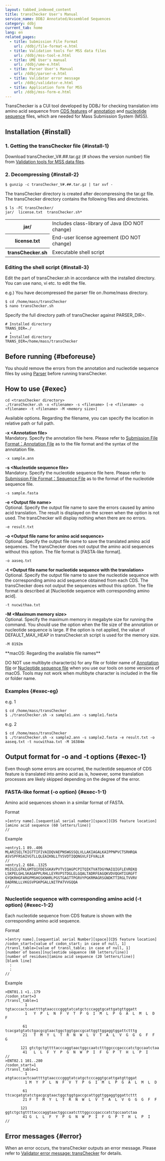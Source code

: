 ```yaml
---
layout: tabbed_indexed_content
title: transChecker User's Manual
service_name: DDBJ Annotated/Assembled Sequences
category: ddbj
current_tab: home
lang: en
related_pages:
  - title: Submission File Format
    url: /ddbj/file-format-e.html
  - title: Validation tools for MSS data files
    url: /ddbj/mss-tool-e.html
  - title: UME User's manual
    url: /ddbj/ume-e.html
  - title: Parser User's Manual
    url: /ddbj/parser-e.html
  - title: Validator error message
    url: /ddbj/validator-e.html
  - title: Application form for MSS
    url: /ddbj/mss-form-e.html
---
```


TransChecker is a CUI tool developed by DDBJ for checking translation into amino acid sequence from 
[CDS features](/ddbj/cds-e.html) of [annotation](/ddbj/file-format-e.html#annotation) and [nucleotide sequence](/ddbj/file-format-e.html#sequence) files, which are needed for Mass Submission System (MSS).

## Installation  {#install}

### 1. Getting the transChecker file   {#install-1}
Download transChecker_V#.##.tar.gz (# shows the version number) file from [Validation tools for MSS data files](/ddbj/mss-tool-e.html).

### 2. Decompressing   {#install-2}
```
$ gunzip -c transChecker_V#.##.tar.gz | tar xvf -
```

The transChecker directory is created after decompressing the tar.gz file. The transChecker directory contains the following files and directories.

```
$ ls -FC transChecker/
jar/  license.txt  transChecker.sh*
```

<table><tbody>
<tr>
	<th>jar/</th>
	<td>Includes class-library of Java (DO NOT change)</td>
</tr>
<tr>
	<th>license.txt</th>
	<td>End-user license agreement (DO NOT change)</td>
</tr>
<tr>
	<th>transChecker.sh</th>
	<td>Executable shell script</td>
</tr>
</tbody></table>

### Editing the shell script   {#install-3}
Edit the part of transChecker.sh in accordance with the installed directory. You can use nano, vi etc. to edit the file.

e.g.) You have decompressed the parser file on /home/mass directory.
```
$ cd /home/mass/transChecker
$ nano transChecker.sh
```
Specify the full directory path of transChecker against PARSER_DIR=.
```
# Installed directory
TRANS_DIR=./
  ↓
# Installed directory
TRANS_DIR=/home/mass/transChecker
```

## Before running   {#beforeuse}
You should remove the errors from the annotation and nucleotide sequence files by using [Parser](/ddbj/parser-e.html) before running transChecker.

## How to use  {#exec}
```
cd <transChecker directory>
./transChecker.sh -x <filename> -s <filename> [-e <filename> -o <filename> -t <filename> -M <memory size>]
```

Available options. Regarding the filename, you can specify the location in relative path or full path.

**-x \<Annotation file\>**    
Mandatory. Specify the annotation file here. Please refer to [Submission File Format：Annotation File](/ddbj/file-format-e.html#annotation) as to the file format and the syntax of the annotation file.
```
-x sample.ann
```
**-s \<Nucleotide sequence file\>**    
Mandatory. Specify the nucleotide sequence file here. Please refer to [Submission File Format：Sequence File](/ddbj/file-format-e.html#sequence) as to the format of the nucleotide sequence file.
```
-s sample.fasta
```
**-e \<Output file name\>**    
Optional. Specify the output file name to save the errors caused by amino acid translation. The result is displayed on the screen when the option is not used. The transChecker will display nothing when there are no errors.
```
-e result.txt
```
**-o \<Output file name for amino acid sequence\>**    
Optional. Specify the output file name to save the translated amino acid sequences. The transChecker does not output the amino acid sequences without this option. The file format is [FASTA-like format].
```
-o aaseq.txt
```
**-t \<Output file name for nucleotide sequence with the translation\>**    
Optional. Specify the output file name to save the nucleotide sequence with the corresponding amino acid sequence obtained from each CDS. The transChecker does not output the sequences without this option. The file format is described at [Nucleotide sequence with corresponding amino acid].
```
-t nucwithaa.txt
```
**-M \<Maximum memory size\>**    
Optional. Specify the maximum memory in megabyte size for running the command. You should use the option when the file size of the annotation or nucleotide sequence is large. If the option is not applied, the value of DEFAULT_MAX_HEAP in transChecker.sh script is used for the memory size.
```
-M 8192m
```

<div class="attention" markdown="1">
**macOS: Regarding the available file names**

DO NOT use multibyte character(s) for any file or folder name of [Annotation file](/ddbj/file-format-e.html#annotation) or [Nucleotide sequence file](/ddbj/file-format-e.html#sequence) when you use our tools on some versions of macOS. Tools may not work when multibyte character is included in the file or folder name.
</div>

### Examples  {#exec-eg}
e.g. 1
```
$ cd /home/mass/transChecker
$ ./transChecker.sh -x sample1.ann -s sample1.fasta
```
e.g. 2
```
$ cd /home/mass/transChecker
$ ./transChecker.sh -x sample2.ann -s sample2.fasta -e result.txt -o aaseq.txt -t nucwithaa.txt -M 16384m
```

## Output format for -o and -t options  {#exec-1}
Even though some errors are occurred, the nucleotide sequence of CDS feature is translated into amino acid as is, however, some translation processes are likely skipped depending on the degree of the error.

### FASTA-like format (-o option)  {#exec-1-1}
Amino acid sequences shown in a similar format of FASTA.

Format
```
>[entry name].[sequential serial number][space][CDS feature location]
[amino acid sequence (60 letters/line)]
//
```

Example
```
>entry1.1 89..406
MLARISELTKIGTTIFIVAIDQVAEPNSWGSSQLVLLAKIAGALKAIPPNPVCTSRHRQA
ASVSPFRSAIVGTLLQLEAIKNLLTVSVDTIQQNGVLFIFVALLR
//
>entry1.2 684..1325
MSIGILGTKLGMTQIFDESGKAVPVTVIQAGPCPITQIKTVATDGYNAIQIGFLEVREKQ
LSKPELGHLSKAGAPPLRHLLEYRVPSTDGLELGQALTADRFEAGQKVDVQGHTIGRGFT
GYQKRHGFARGPMSHGSKNHRLPGSTGAGTTPGRVYPGKRMAGRSGNDKTTIRGLTVVRV
DADRNLLLVKGSVPGKPGALLNITPATVVGQQA
//
```

### Nucleotide sequence with corresponding amino acid (-t option)  {#exec-1-2}
Each nucleotide sequence from CDS feature is shown with the corresponding amino acid sequence.

Format
```
>[entry name].[sequential serial Number][space][CDS feature location]
/codon_start=[value of codon_start; in case of null, 1]
/transl_table=[value of transl_table; in case of null, 1]
[number of bases][nucleotide sequence (60 letters/line)]
[number of residues][amino acid sequence (20 letters/line)]
[blank line]
  :
  :
//
```

Example
```
>ENT01.1 <1..179
/codon_start=3
/transl_table=1
         1 tgtacccactcaattttgtaaccccgggtatcatgctcccaggtgcattgatgttggatt
         1   Y  P  L  N  F  V  T  P  G  I  M  L  P  G  A  L  M  L  D  F

        61 tcacgatgtatctgacgcgtaactggctggtgaccgcattggttggaggtggattctttg
        21   T  M  Y  L  T  R  N  W  L  V  T  A  L  V  G  G  G  F  F  G

       121 gtctgctgttttacccaggtaactggccaatctttggcccgacccatctgccaatctaa
        41   L  L  F  Y  P  G  N  W  P  I  F  G  P  T  H  L  P  I  
//
>ENT02.1 101..280
/codon_start=1
/transl_table=1
         1 atgtacccactcaattttgtaaccccgggtatcatgctcccaggtgcattgatgttggat
         1 M  Y  P  L  N  F  V  T  P  G  I  M  L  P  G  A  L  M  L  D

        61 ttcacgatgtatctgacgcgtaactggctggtgaccgcattggttggaggtggattcttt
        21 F  T  M  Y  L  T  R  N  W  L  V  T  A  L  V  G  G  G  F  F

       121 ggtctgctgttttacccaggtaactggccaatctttggcccgacccatctgccaatctaa
        41 G  L  L  F  Y  P  G  N  W  P  I  F  G  P  T  H  L  P  I  
//
```

## Error messages  {#error}
When an error occurs, the transChecker outputs an error message. Please refer to [Validator error message: transChecker](/ddbj/validator-e.html#transChecker) for details.
